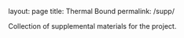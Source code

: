 layout: page
title: Thermal Bound
permalink: /supp/

Collection of supplemental materials for the project.
